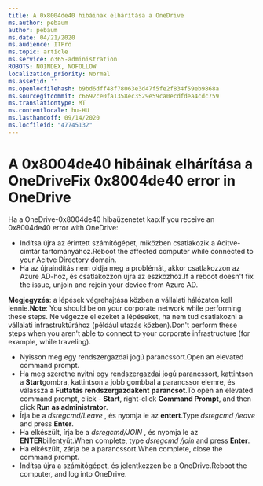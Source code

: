 ```yaml
---
title: A 0x8004de40 hibáinak elhárítása a OneDrive
ms.author: pebaum
author: pebaum
ms.date: 04/21/2020
ms.audience: ITPro
ms.topic: article
ms.service: o365-administration
ROBOTS: NOINDEX, NOFOLLOW
localization_priority: Normal
ms.assetid: ''
ms.openlocfilehash: b9bd6dff48f78063e3d47f5fe2f834f59eb9868a
ms.sourcegitcommit: c6692ce0fa1358ec3529e59ca0ecdfdea4cdc759
ms.translationtype: MT
ms.contentlocale: hu-HU
ms.lasthandoff: 09/14/2020
ms.locfileid: "47745132"
---
```

# <a name="fix-0x8004de40-error-in-onedrive"></a><span data-ttu-id="6d947-102">A 0x8004de40 hibáinak elhárítása a OneDrive</span><span class="sxs-lookup"><span data-stu-id="6d947-102">Fix 0x8004de40 error in OneDrive</span></span>

<span data-ttu-id="6d947-103">Ha a OneDrive-0x8004de40 hibaüzenetet kap:</span><span class="sxs-lookup"><span data-stu-id="6d947-103">If you receive an 0x8004de40 error with OneDrive:</span></span>

- <span data-ttu-id="6d947-104">Indítsa újra az érintett számítógépet, miközben csatlakozik a Acitve-címtár tartományához.</span><span class="sxs-lookup"><span data-stu-id="6d947-104">Reboot the affected computer while connected to your Acitve Directory domain.</span></span>
- <span data-ttu-id="6d947-105">Ha az újraindítás nem oldja meg a problémát, akkor csatlakozzon az Azure AD-hoz, és csatlakozzon újra az eszközhöz.</span><span class="sxs-lookup"><span data-stu-id="6d947-105">If a reboot doesn't fix the issue, unjoin and rejoin your device from Azure AD.</span></span> 

<span data-ttu-id="6d947-106">**Megjegyzés**: a lépések végrehajtása közben a vállalati hálózaton kell lennie.</span><span class="sxs-lookup"><span data-stu-id="6d947-106">**Note**: You should be on your corporate network while performing these steps.</span></span> <span data-ttu-id="6d947-107">Ne végezze el ezeket a lépéseket, ha nem tud csatlakozni a vállalati infrastruktúrához (például utazás közben).</span><span class="sxs-lookup"><span data-stu-id="6d947-107">Don't perform these steps when you aren't able to connect to your corporate infrastructure (for example, while traveling).</span></span> 

- <span data-ttu-id="6d947-108">Nyisson meg egy rendszergazdai jogú parancssort.</span><span class="sxs-lookup"><span data-stu-id="6d947-108">Open an elevated command prompt.</span></span> 
- <span data-ttu-id="6d947-109">Ha meg szeretne nyitni egy rendszergazdai jogú parancssort, kattintson a **Start**gombra, kattintson a jobb gombbal a parancssor elemre, és válassza **a Futtatás rendszergazdaként** **parancsot**.</span><span class="sxs-lookup"><span data-stu-id="6d947-109">To open an elevated command prompt, click - **Start**, right-click **Command Prompt**, and then click **Run as administrator**.</span></span>
- <span data-ttu-id="6d947-110">Írja be a *dsregcmd/Leave* , és nyomja le az **entert**.</span><span class="sxs-lookup"><span data-stu-id="6d947-110">Type *dsregcmd /leave* and press **Enter**.</span></span>
- <span data-ttu-id="6d947-111">Ha elkészült, írja be a *dsregcmd/JOIN* , és nyomja le az **ENTER**billentyűt.</span><span class="sxs-lookup"><span data-stu-id="6d947-111">When complete, type *dsregcmd /join* and press **Enter**.</span></span>
- <span data-ttu-id="6d947-112">Ha elkészült, zárja be a parancssort.</span><span class="sxs-lookup"><span data-stu-id="6d947-112">When complete, close the command prompt.</span></span>
- <span data-ttu-id="6d947-113">Indítsa újra a számítógépet, és jelentkezzen be a OneDrive.</span><span class="sxs-lookup"><span data-stu-id="6d947-113">Reboot the computer, and log into OneDrive.</span></span>